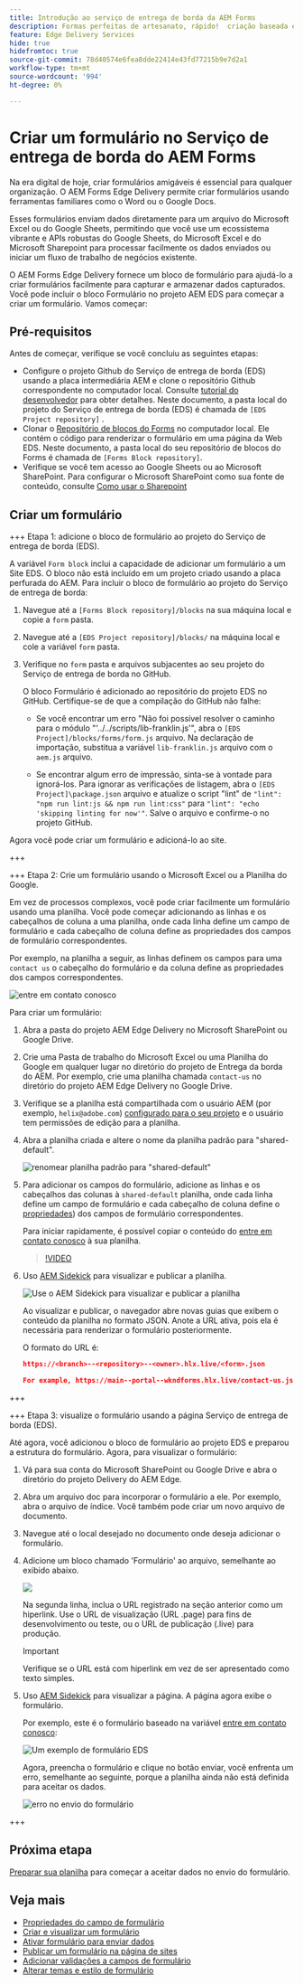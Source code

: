 ```yaml
---
title: Introdução ao serviço de entrega de borda da AEM Forms
description: Formas perfeitas de artesanato, rápido!  criação baseada em documentos do AEM Forms Edge Delivery = velocidade incrível e formulários compatíveis com SEO para usuários e mecanismos de pesquisa mais satisfeitos.
feature: Edge Delivery Services
hide: true
hidefromtoc: true
source-git-commit: 78d40574e6fea8dde22414e43fd77215b9e7d2a1
workflow-type: tm+mt
source-wordcount: '994'
ht-degree: 0%

---
```



# Criar um formulário no Serviço de entrega de borda do AEM Forms

Na era digital de hoje, criar formulários amigáveis é essencial para qualquer organização. O AEM Forms Edge Delivery permite criar formulários usando ferramentas familiares como o Word ou o Google Docs.

Esses formulários enviam dados diretamente para um arquivo do Microsoft Excel ou do Google Sheets, permitindo que você use um ecossistema vibrante e APIs robustas do Google Sheets, do Microsoft Excel e do Microsoft Sharepoint para processar facilmente os dados enviados ou iniciar um fluxo de trabalho de negócios existente.

O AEM Forms Edge Delivery fornece um bloco de formulário para ajudá-lo a criar formulários facilmente para capturar e armazenar dados capturados. Você pode incluir o bloco Formulário no projeto AEM EDS para começar a criar um formulário. Vamos começar:


## Pré-requisitos

Antes de começar, verifique se você concluiu as seguintes etapas:

* Configure o projeto Github do Serviço de entrega de borda (EDS) usando a placa intermediária AEM e clone o repositório Github correspondente no computador local. Consulte [tutorial do desenvolvedor](https://www.aem.live/developer/tutorial) para obter detalhes. Neste documento, a pasta local do projeto do Serviço de entrega de borda (EDS) é chamada de `[EDS Project repository]` .
* Clonar o [Repositório de blocos do Forms](https://github.com/adobe/afb) no computador local. Ele contém o código para renderizar o formulário em uma página da Web EDS. Neste documento, a pasta local do seu repositório de blocos do Forms é chamada de `[Forms Block repository]`.
* Verifique se você tem acesso ao Google Sheets ou ao Microsoft SharePoint. Para configurar o Microsoft SharePoint como sua fonte de conteúdo, consulte [Como usar o Sharepoint](https://www.aem.live/docs/setup-customer-sharepoint)



## Criar um formulário

+++ Etapa 1: adicione o bloco de formulário ao projeto do Serviço de entrega de borda (EDS).

A variável `Form block` inclui a capacidade de adicionar um formulário a um Site EDS. O bloco não está incluído em um projeto criado usando a placa perfurada do AEM. Para incluir o bloco de formulário ao projeto do Serviço de entrega de borda:

1. Navegue até a `[Forms Block repository]/blocks` na sua máquina local e copie a `form` pasta.

1. Navegue até a `[EDS Project repository]/blocks/` na máquina local e cole a variável `form` pasta.

1. Verifique no `form` pasta e arquivos subjacentes ao seu projeto do Serviço de entrega de borda no GitHub.

   O bloco Formulário é adicionado ao repositório do projeto EDS no GitHub. Certifique-se de que a compilação do GitHub não falhe:

   * Se você encontrar um erro &quot;Não foi possível resolver o caminho para o módulo &quot;&#39;../../scripts/lib-franklin.js&#39;&quot;, abra o `[EDS Project]/blocks/forms/form.js` arquivo. Na declaração de importação, substitua a variável `lib-franklin.js` arquivo com o `aem.js` arquivo.

   * Se encontrar algum erro de impressão, sinta-se à vontade para ignorá-los. Para ignorar as verificações de listagem, abra o `[EDS Project]\package.json` arquivo e atualize o script &quot;lint&quot; de `"lint": "npm run lint:js && npm run lint:css"` para `"lint": "echo 'skipping linting for now'"`. Salve o arquivo e confirme-o no projeto GitHub.

Agora você pode criar um formulário e adicioná-lo ao site.

+++

+++ Etapa 2: Crie um formulário usando o Microsoft Excel ou a Planilha do Google.

Em vez de processos complexos, você pode criar facilmente um formulário usando uma planilha. Você pode começar adicionando as linhas e os cabeçalhos de coluna a uma planilha, onde cada linha define um campo de formulário e cada cabeçalho de coluna define as propriedades dos campos de formulário correspondentes.

Por exemplo, na planilha a seguir, as linhas definem os campos para uma `contact us` o cabeçalho do formulário e da coluna define as propriedades dos campos correspondentes.

![entre em contato conosco](/help/edge/assets/contact-us-form-spreadsheet.png)

Para criar um formulário:

1. Abra a pasta do projeto AEM Edge Delivery no Microsoft SharePoint ou Google Drive.

1. Crie uma Pasta de trabalho do Microsoft Excel ou uma Planilha do Google em qualquer lugar no diretório do projeto de Entrega da borda do AEM. Por exemplo, crie uma planilha chamada `contact-us` no diretório do projeto AEM Edge Delivery no Google Drive.

1. Verifique se a planilha está compartilhada com o usuário AEM (por exemplo, `helix@adobe.com`) [configurado para o seu projeto](https://www.aem.live/docs/setup-customer-sharepoint) e o usuário tem permissões de edição para a planilha.

1. Abra a planilha criada e altere o nome da planilha padrão para &quot;shared-default&quot;.

   ![renomear planilha padrão para &quot;shared-default&quot;](/help/edge/assets/rename-sheet-to-shared-default.png)

1. Para adicionar os campos do formulário, adicione as linhas e os cabeçalhos das colunas à `shared-default` planilha, onde cada linha define um campo de formulário e cada cabeçalho de coluna define o [propriedades](/help/edge/docs/forms/eds-form-field-properties)) dos campos de formulário correspondentes.

   Para iniciar rapidamente, é possível copiar o conteúdo do [entre em contato conosco](https://docs.google.com/spreadsheets/d/12jvYjo1a3GOV30IqPY6_7YaCQtUmzWpFhoiOHDcjB28/edit?usp=drive_link) à sua planilha.

   >[!VIDEO](https://video.tv.adobe.com/v/3427468?quality=12&learn=on)

1. Uso [AEM Sidekick](https://www.aem.live/developer/tutorial#preview-and-publish-your-content) para visualizar e publicar a planilha.

   ![Use o AEM Sidekick para visualizar e publicar a planilha](/help/edge/assets/preview-form.png)

   Ao visualizar e publicar, o navegador abre novas guias que exibem o conteúdo da planilha no formato JSON. Anote a URL ativa, pois ela é necessária para renderizar o formulário posteriormente.

   O formato do URL é:

   ```JSON
   https://<branch>--<repository>--<owner>.hlx.live/<form>.json
   
   For example, https://main--portal--wkndforms.hlx.live/contact-us.json
   ```

+++

+++ Etapa 3: visualize o formulário usando a página Serviço de entrega de borda (EDS).


Até agora, você adicionou o bloco de formulário ao projeto EDS e preparou a estrutura do formulário. Agora, para visualizar o formulário:

1. Vá para sua conta do Microsoft SharePoint ou Google Drive e abra o diretório do projeto Delivery do AEM Edge.

1. Abra um arquivo doc para incorporar o formulário a ele. Por exemplo, abra o arquivo de índice. Você também pode criar um novo arquivo de documento.

1. Navegue até o local desejado no documento onde deseja adicionar o formulário.

1. Adicione um bloco chamado &#39;Formulário&#39; ao arquivo, semelhante ao exibido abaixo.

   ![](/help/edge/assets/form-block-in-sites-page-example.png)

   Na segunda linha, inclua o URL registrado na seção anterior como um hiperlink. Use o URL de visualização (URL .page) para fins de desenvolvimento ou teste, ou o URL de publicação (.live) para produção.

   >[!IMPORTANT]
   >
   >
   > Verifique se o URL está com hiperlink em vez de ser apresentado como texto simples.


1. Uso [AEM Sidekick](https://www.aem.live/developer/tutorial#preview-and-publish-your-content) para visualizar a página. A página agora exibe o formulário.

   Por exemplo, este é o formulário baseado na variável [entre em contato conosco](https://docs.google.com/spreadsheets/d/12jvYjo1a3GOV30IqPY6_7YaCQtUmzWpFhoiOHDcjB28/edit?usp=drive_link):


   ![Um exemplo de formulário EDS](/help/edge/assets/eds-form.png)

   Agora, preencha o formulário e clique no botão enviar, você enfrenta um erro, semelhante ao seguinte, porque a planilha ainda não está definida para aceitar os dados.

   ![erro no envio do formulário](/help/edge/assets/form-error.png)

+++


## Próxima etapa

[Preparar sua planilha](/help/edge/docs/forms/submit-forms.md) para começar a aceitar dados no envio do formulário.



## Veja mais

* [Propriedades do campo de formulário](/help/edge/docs/forms/eds-form-field-properties)
* [Criar e visualizar um formulário](/help/edge/docs/forms/create-forms.md)
* [Ativar formulário para enviar dados](/help/edge/docs/forms/submit-forms.md)
* [Publicar um formulário na página de sites](/help/edge/docs/forms/publish-eds-forms.md)
* [Adicionar validações a campos de formulário](/help/edge/docs/forms/validate-forms.md)
* [Alterar temas e estilo de formulário](/help/edge/docs/forms/style-theme-forms.md)
